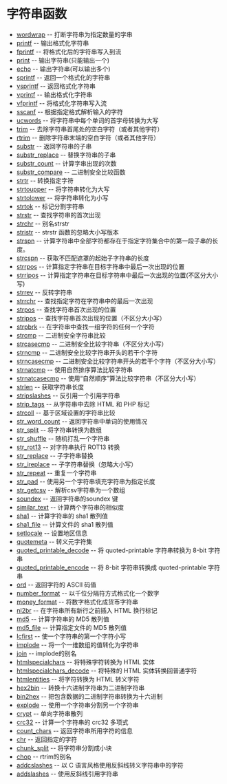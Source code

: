 # 字符串函数
* [wordwrap](wordwrap.php) -- 打断字符串为指定数量的字串
* [printf](printf.php) -- 输出格式化字符串
* [fprintf](fprintf.php) -- 将格式化后的字符串写入到流
* [print](print.php) -- 输出字符串(只能输出一个)
* [echo](echo.php) -- 输出字符串(可以输出多个)
* [sprintf](sprintf.php) -- 返回一个格式化的字符串
* [vsprintf](vsprintf.php) -- 返回格式化字符串
* [vprintf](vprintf.php) -- 输出格式化字符串
* [vfprintf](vfprintf.php) -- 将格式化字符串写入流
* [sscanf](sscanf.php) -- 根据指定格式解析输入的字符
* [ucwords](ucwords.php) -- 将字符串中每个单词的首字母转换为大写
* [trim](trim.php) -- 去除字符串首尾处的空白字符（或者其他字符）
* [rtrim](rtrim.php) -- 删除字符串末端的空白字符（或者其他字符）
* [substr](substr.php) -- 返回字符串的子串
* [substr_replace](substr_replace.php) -- 替换字符串的子串
* [substr_count](substr_count.php) -- 计算字串出现的次数
* [substr_compare](substr_compare.php) -- 二进制安全比较函数
* [strtr](strtr.php) -- 转换指定字符
* [strtoupper](strtoupper.php) -- 将字符串转化为大写
* [strtolower](strtolower.php) -- 将字符串转化为小写
* [strtok](strtok.php) -- 标记分割字符串
* [strstr](strstr.php) -- 查找字符串的首次出现
* [strchr](strstr.php) -- 别名strstr
* [stristr](strstr.php) -- strstr 函数的忽略大小写版本
* [strspn](strspn.php) -- 计算字符串中全部字符都存在于指定字符集合中的第一段子串的长度。
* [strcspn](strcspn.php) -- 获取不匹配遮罩的起始子字符串的长度
* [strrpos](strrpos.php) --  计算指定字符串在目标字符串中最后一次出现的位置
* [strripos](strripos.php) --  计算指定字符串在目标字符串中最后一次出现的位置(不区分大小写)
* [strrev](strrev.php) -- 反转字符串
* [strrchr](strrchr.php) -- 查找指定字符在字符串中的最后一次出现
* [strpos](strpos.php) -- 查找字符串首次出现的位置
* [stripos](strpos.php) -- 查找字符串首次出现的位置（不区分大小写）
* [strpbrk](strpbrk.php) -- 在字符串中查找一组字符的任何一个字符
* [strcmp](strcmp.php) -- 二进制安全字符串比较
* [strcasecmp](strcasecmp.php) -- 二进制安全比较字符串（不区分大小写）
* [strncmp](strncmp.php) -- 二进制安全比较字符串开头的若干个字符
* [strncasecmp](strncasecmp.php) -- 二进制安全比较字符串开头的若干个字符（不区分大小写）
* [strnatcmp](strnatcmp.php) -- 使用自然排序算法比较字符串
* [strnatcasecmp](strnatcasecmp.php) -- 使用“自然顺序”算法比较字符串（不区分大小写） 
* [strlen](strlen.php) -- 获取字符串长度
* [stripslashes](stripslashes.php) -- 反引用一个引用字符串
* [strip_tags](strip_tags.php) -- 从字符串中去除 HTML 和 PHP 标记
* [strcoll](strcoll.php) -- 基于区域设置的字符串比较
* [str_word_count](str_word_count.php) -- 返回字符串中单词的使用情况
* [str_split](str_split.php) -- 将字符串转换为数组
* [str_shuffle](str_shuffle.php) -- 随机打乱一个字符串
* [str_rot13](str_rot13.php) -- 对字符串执行 ROT13 转换
* [str_replace](str_replace.php) -- 子字符串替换
* [str_ireplace](str_replace.php) -- 子字符串替换（忽略大小写）
* [str_repeat](str_repeat.php) -- 重复一个字符串
* [str_pad](str_pad.php) -- 使用另一个字符串填充字符串为指定长度
* [str_getcsv](str_getcsv.php) -- 解析csv字符串为一个数组
* [soundex](soundex.php) -- 返回字符串的soundex 键
* [similar_text](similar_text.php) -- 计算两个字符串的相似度
* [sha1](sha1.php) -- 计算字符串的 sha1 散列值
* [sha1_file](sha1_file.php) -- 计算文件的 sha1 散列值
* [setlocale](setlocale.php) -- 设置地区信息
* [quotemeta](quotemeta.php) -- 转义元字符集
* [quoted_printable_decode](quoted_printable_decode.php) -- 将 quoted-printable 字符串转换为 8-bit 字符串
* [quoted_printable_encode](quoted_printable_decode.php) -- 将 8-bit 字符串转换成 quoted-printable 字符串
* [ord](ord.php) -- 返回字符的 ASCII 码值
* [number_format](number_format.php) -- 以千位分隔符方式格式化一个数字
* [money_format](number_format.php) -- 将数字格式化成货币字符串
* [nl2br](nl2br.php) -- 在字符串所有新行之前插入 HTML 换行标记
* [md5](md5.php) -- 计算字符串的 MD5 散列值
* [md5_file](md5_file.php) -- 计算指定文件的 MD5 散列值
* [lcfirst](lcfirst.php) -- 使一个字符串的第一个字符小写
* [implode](implode.php) -- 将一个一维数组的值转化为字符串
* [join](implode.php) -- implode的别名
* [htmlspecialchars](htmlspecialchars.php) -- 将特殊字符转换为 HTML 实体
* [htmlspecialchars_decode](htmlspecialchars_decode.php) -- 将特殊的 HTML 实体转换回普通字符
* [htmlentities](htmlentities.php) -- 将字符转换为 HTML 转义字符
* [hex2bin](hex2bin.php) -- 转换十六进制字符串为二进制字符串
* [bin2hex](bin2hex.php) -- 把包含数据的二进制字符串转换为十六进制
* [explode](explode.php) -- 使用一个字符串分割另一个字符串
* [crypt](crypt.php) -- 单向字符串散列
* [crc32](crc32.php) -- 计算一个字符串的 crc32 多项式
* [count_chars](count_chars.php) -- 返回字符串所用字符的信息
* [chr](chr.php) -- 返回指定的字符
* [chunk_split](chunk_split.php) -- 将字符串分割成小块
* [chop](rtrim.php) -- rtrim的别名
* [addcslashes](addcslashes.php) -- 以 C 语言风格使用反斜线转义字符串中的字符
* [addslashes](addslashes.php) -- 使用反斜线引用字符串
